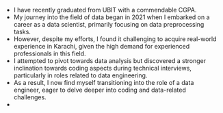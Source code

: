  
- I have recently graduated from UBIT with a commendable CGPA.
- My journey into the field of data began in 2021 when I embarked on a career as a data scientist, primarily focusing on data preprocessing tasks.
- However, despite my efforts, I found it challenging to acquire real-world experience in Karachi, given the high demand for experienced professionals in this field.
- I attempted to pivot towards data analysis but discovered a stronger inclination towards coding aspects during technical interviews, particularly in roles related to data engineering.
- As a result, I now find myself transitioning into the role of a data engineer, eager to delve deeper into coding and data-related challenges.
- 